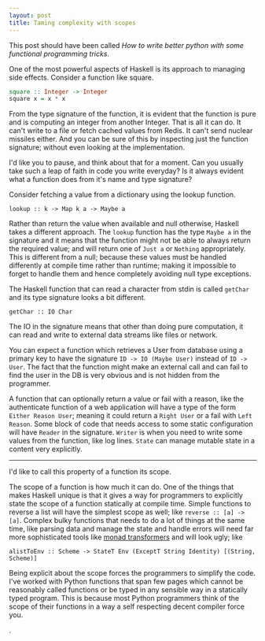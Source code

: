 ```yaml
---
layout: post
title: Taming complexity with scopes
---
```


This post should have been called _How to write better python with some
functional programming tricks_.

One of the most powerful aspects of Haskell is its approach to managing side
effects. Consider a function like square.

```haskell
square :: Integer -> Integer
square x = x * x
```

From the type signature of the function, it is evident that the function is pure
and is computing an integer from another Integer. That is all it can do. It
can't write to a file or fetch cached values from Redis. It can't send nuclear
missiles either. And you can be sure of this by inspecting just the function
signature; without even looking at the implementation.

I'd like you to pause, and think about that for a moment. Can you usually take
such a leap of faith in code you write everyday? Is it always evident what a
function does from it's name and type signature?

Consider fetching a value from a dictionary using the lookup function.

```
lookup :: k -> Map k a -> Maybe a
```

Rather than return the value when available and null otherwise, Haskell takes a
different approach. The `lookup` function has the type `Maybe a` in the
signature and it means that the function might not be able to always return the
required value; and will return one of `Just a` or `Nothing` appropriately. This
is different from a null; because these values must be handled differently at
compile time rather than runtime; making it impossible to forget to handle them
and hence completely avoiding null type exceptions.

The Haskell function that can read a character from stdin is called `getChar`
and its type signature looks a bit different.

```
getChar :: IO Char
```

The IO in the signature means that other than doing pure computation, it can
read and write to external data streams like files or network.


You can expect a function which retrieves a User from database using a primary
key to have the signature `ID -> IO (Maybe User)` instead of `ID -> User`. The
fact that the function might make an external call and can fail to find the user
in the DB is very obvious and is not hidden from the programmer.

A function that can optionally return a value or fail with a reason, like the
authenticate function of a web application will have a type of the form `Either
Reason User`; meaning it could return a `Right User` or a fail with `Left
Reason`. Some block of code that needs access to some static configuration will
have `Reader` in the signature. `Writer` is when you need to write some values
from the function, like log lines. `State` can manage mutable state in a content
very explicitly.

---

I'd like to call this property of a function its scope.

The scope of a function is how much it can do. One of the things that makes
Haskell unique is that it gives a way for programmers to explicitly state the
scope of a function statically at compile time. Simple functions to reverse a
list will have the simplest scope as well; like `reverse :: [a] -> [a]`. Complex
bulky functions that needs to do a lot of things at the same time, like parsing
data and manage the state and handle errors will need far more sophisticated
tools like [monad transformers][mtl] and will look ugly; like

```
alistToEnv :: Scheme -> StateT Env (ExceptT String Identity) [(String, Scheme)]
```

Being explicit about the scope forces the programmers to simplify the code. I've
worked with Python functions that span few pages which cannot be reasonably
called functions or be typed in any sensible way in a statically typed program.
This is because most Python programmers think of the scope of their functions in
a way a self respecting decent compiler force you.

.

[mtl]: http://google.com

